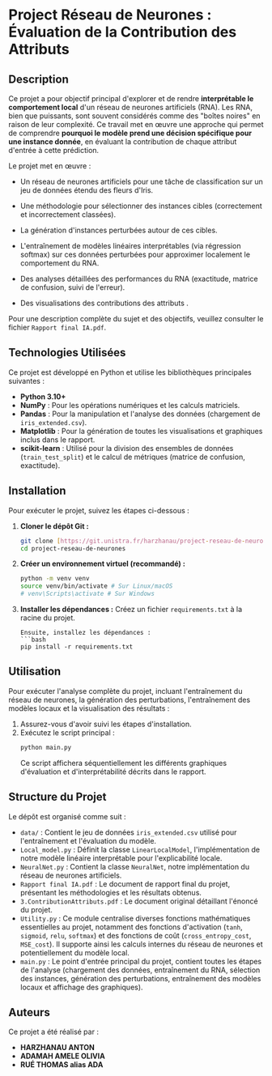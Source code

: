 # Project Réseau de Neurones : Évaluation de la Contribution des Attributs

## Description

Ce projet a pour objectif principal d'explorer et de rendre **interprétable le comportement local** d'un réseau de neurones artificiels (RNA). Les RNA, bien que puissants, sont souvent considérés comme des "boîtes noires" en raison de leur complexité. Ce travail met en œuvre une approche qui permet de comprendre **pourquoi le modèle prend une décision spécifique pour une instance donnée**, en évaluant la contribution de chaque attribut d'entrée à cette prédiction.

Le projet met en œuvre :
* Un réseau de neurones artificiels pour une tâche de classification sur un jeu de données étendu des fleurs d'Iris.

* Une méthodologie pour sélectionner des instances cibles (correctement et incorrectement classées).

* La génération d'instances perturbées autour de ces cibles.

* L'entraînement de modèles linéaires interprétables (via régression softmax) sur ces données perturbées pour approximer localement le comportement du RNA.

* Des analyses détaillées des performances du RNA (exactitude, matrice de confusion, suivi de l'erreur).

* Des visualisations des contributions des attributs .

Pour une description complète du sujet et des objectifs, veuillez consulter le fichier `Rapport final IA.pdf`.

## Technologies Utilisées

Ce projet est développé en Python et utilise les bibliothèques principales suivantes :

* **Python 3.10+**
* **NumPy** : Pour les opérations numériques et les calculs matriciels.
* **Pandas** : Pour la manipulation et l'analyse des données (chargement de `iris_extended.csv`).
* **Matplotlib** : Pour la génération de toutes les visualisations et graphiques inclus dans le rapport.
* **scikit-learn** : Utilisé pour la division des ensembles de données (`train_test_split`) et le calcul de métriques (matrice de confusion, exactitude).


## Installation

Pour exécuter le projet, suivez les étapes ci-dessous :

1.  **Cloner le dépôt Git :**
    ```bash
    git clone [https://git.unistra.fr/harzhanau/project-reseau-de-neurones.git](https://git.unistra.fr/harzhanau/project-reseau-de-neurones.git)
    cd project-reseau-de-neurones
    ```

2.  **Créer un environnement virtuel (recommandé) :**
    ```bash
    python -m venv venv
    source venv/bin/activate # Sur Linux/macOS
    # venv\Scripts\activate # Sur Windows
    ```

3.  **Installer les dépendances :**
    Créez un fichier `requirements.txt` à la racine du projet.
    ```
    Ensuite, installez les dépendances :
    ```bash
    pip install -r requirements.txt
    ```

## Utilisation

Pour exécuter l'analyse complète du projet, incluant l'entraînement du réseau de neurones, la génération des perturbations, l'entraînement des modèles locaux et la visualisation des résultats :

1.  Assurez-vous d'avoir suivi les étapes d'installation.
2.  Exécutez le script principal :
    ```bash
    python main.py
    ```
    Ce script affichera séquentiellement les différents graphiques d'évaluation et d'interprétabilité décrits dans le rapport.

## Structure du Projet

Le dépôt est organisé comme suit :

* `data/` : Contient le jeu de données `iris_extended.csv` utilisé pour l'entraînement et l'évaluation du modèle.
* `Local_model.py` : Définit la classe `LinearLocalModel`, l'implémentation de notre modèle linéaire interprétable pour l'explicabilité locale.
* `NeuralNet.py` : Contient la classe `NeuralNet`, notre implémentation du réseau de neurones artificiels.
* `Rapport final IA.pdf` : Le document de rapport final du projet, présentant les méthodologies et les résultats obtenus.
* `3.ContributionAttributs.pdf` : Le document original détaillant l'énoncé du projet.
* `Utility.py` : Ce module centralise diverses fonctions mathématiques essentielles au projet, notamment des fonctions d'activation (`tanh`, `sigmoid`, `relu`, `softmax`) et des fonctions de coût (`cross_entropy_cost`, `MSE_cost`). Il supporte ainsi les calculs internes du réseau de neurones et potentiellement du modèle local.
* `main.py` : Le point d'entrée principal du projet, contient toutes les étapes de l'analyse (chargement des données, entraînement du RNA, sélection des instances, génération des perturbations, entraînement des modèles locaux et affichage des graphiques).


## Auteurs

Ce projet a été réalisé par :

* **HARZHANAU ANTON**
* **ADAMAH AMELE OLIVIA**
* **RUÉ THOMAS alias ADA**

